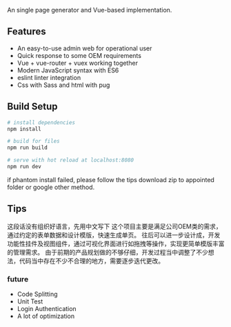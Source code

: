 An single page generator and Vue-based implementation.

## Features
- An easy-to-use admin web for operational user
- Quick response to some OEM requirements
- Vue + vue-router + vuex working together
- Modern JavaScript syntax with ES6
- eslint linter integration
- Css with Sass and html with pug

## Build Setup
``` bash
# install dependencies
npm install

# build for files
npm run build

# serve with hot reload at localhost:8080
npm run dev
```
if phantom install failed, please follow the tips download zip to appointed folder or google other method.

## Tips
这段话没有组织好语言，先用中文写下
这个项目主要是满足公司OEM类的需求，通过约定的表单数据和设计模版，快速生成单页。
往后可以进一步设计成，开发功能性挂件及视图组件，通过可视化界面进行如拖拽等操作，实现更简单模版丰富的管理需求。
由于前期的产品规划做的不够仔细，开发过程当中调整了不少想法，代码当中存在不少不合理的地方，需要逐步迭代更改。

### future
- Code Splitting
- Unit Test
- Login Authentication
- A lot of optimization